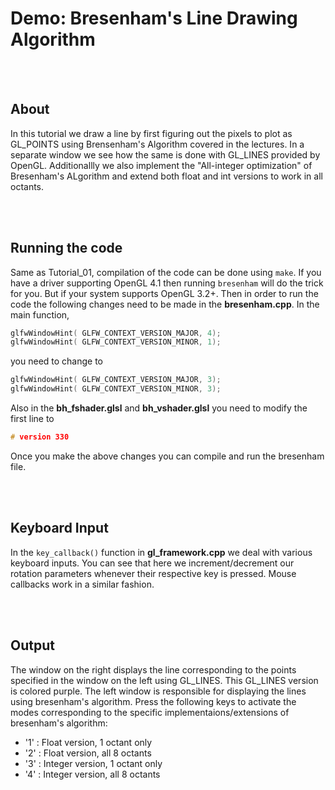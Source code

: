 # Demo: Bresenham's Line Drawing Algorithm

<br>
<br>

## About

In this tutorial we draw a line by first figuring out the pixels to plot as GL_POINTS using Brensenham's Algorithm covered in the lectures. In a separate window we see how the same is done with GL_LINES provided by OpenGL. Additionallly we also implement the "All-integer optimization" of Bresenham's ALgorithm and extend both float and int versions to work in all octants.


<br>
<br>

## Running the code
Same as Tutorial_01, compilation of the code can be done using `make`.
If you have a driver supporting OpenGL 4.1 then running `bresenham` will do the trick for you. But if your system supports OpenGL 3.2+. Then in order to run the code the following changes need to be made in the **bresenham.cpp**. In the main function,

```cpp
glfwWindowHint( GLFW_CONTEXT_VERSION_MAJOR, 4);
glfwWindowHint( GLFW_CONTEXT_VERSION_MINOR, 1);
```

you need to change to

```cpp
glfwWindowHint( GLFW_CONTEXT_VERSION_MAJOR, 3);
glfwWindowHint( GLFW_CONTEXT_VERSION_MINOR, 3);
```

Also in the **bh_fshader.glsl** and **bh_vshader.glsl** you need to modify the first line to
```cpp
# version 330
```

Once you make the above changes you can compile and run the bresenham file.

<br>
<br>


## Keyboard Input

In the `key_callback()` function in **gl_framework.cpp** we deal with various keyboard inputs. You can see that here we increment/decrement our rotation parameters whenever their respective key is pressed. Mouse callbacks work in a similar fashion.

<br>
<br>


## Output

The window on the right displays the line corresponding to the points specified in the window on the left using GL_LINES. This GL_LINES version is colored purple. The left window is responsible for displaying the lines using bresenham's algorithm. Press the following keys to activate the modes corresponding to the specific implementaions/extensions of bresenham's algorithm:

* '1' : Float version, 1 octant only
* '2' : Float version, all 8 octants
* '3' : Integer version, 1 octant only
* '4' : Integer version, all 8 octants


